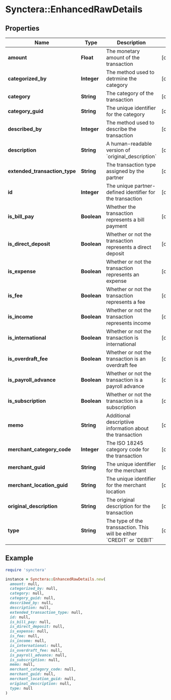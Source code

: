 # Synctera::EnhancedRawDetails

## Properties

| Name | Type | Description | Notes |
| ---- | ---- | ----------- | ----- |
| **amount** | **Float** | The monetary amount of the transaction | [optional] |
| **categorized_by** | **Integer** | The method used to detrmine the category | [optional] |
| **category** | **String** | The category of the transaction | [optional] |
| **category_guid** | **String** | The unique identifier for the category | [optional] |
| **described_by** | **Integer** | The method used to describe the transaction | [optional] |
| **description** | **String** | A human-readable version of &#x60;original_description&#x60; | [optional] |
| **extended_transaction_type** | **String** | The transaction type assigned by the partner | [optional] |
| **id** | **Integer** | The unique partner-defined identifier for the transaction | [optional] |
| **is_bill_pay** | **Boolean** | Whether the transaction represents a bill payment | [optional] |
| **is_direct_deposit** | **Boolean** | Whether or not the transaction represents a direct deposit | [optional] |
| **is_expense** | **Boolean** | Whether or not the transaction represents an expense | [optional] |
| **is_fee** | **Boolean** | Whether or not the transaction represents a fee | [optional] |
| **is_income** | **Boolean** | Whether or not the transaction represents income | [optional] |
| **is_international** | **Boolean** | Whether or not the transaction is international | [optional] |
| **is_overdraft_fee** | **Boolean** | Whether or not the transaction is an overdraft fee | [optional] |
| **is_payroll_advance** | **Boolean** | Whether or not the transaction is a payroll advance | [optional] |
| **is_subscription** | **Boolean** | Whether or not the transaction is a subscription | [optional] |
| **memo** | **String** | Additional descriptiive information about the transaction | [optional] |
| **merchant_category_code** | **Integer** | The ISO 18245 category code for the transaction | [optional] |
| **merchant_guid** | **String** | The unique identifier for the merchant | [optional] |
| **merchant_location_guid** | **String** | The unique identifier for the merchant location | [optional] |
| **original_description** | **String** | The original description for the transaction | [optional] |
| **type** | **String** | The type of the transsaction. This will be either &#x60;CREDIT&#x60; or &#x60;DEBIT&#x60; | [optional] |

## Example

```ruby
require 'synctera'

instance = Synctera::EnhancedRawDetails.new(
  amount: null,
  categorized_by: null,
  category: null,
  category_guid: null,
  described_by: null,
  description: null,
  extended_transaction_type: null,
  id: null,
  is_bill_pay: null,
  is_direct_deposit: null,
  is_expense: null,
  is_fee: null,
  is_income: null,
  is_international: null,
  is_overdraft_fee: null,
  is_payroll_advance: null,
  is_subscription: null,
  memo: null,
  merchant_category_code: null,
  merchant_guid: null,
  merchant_location_guid: null,
  original_description: null,
  type: null
)
```

